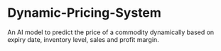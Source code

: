 # Dynamic-Pricing-System
An AI model to predict the price of a commodity dynamically based on expiry date, inventory level, sales and profit margin.
